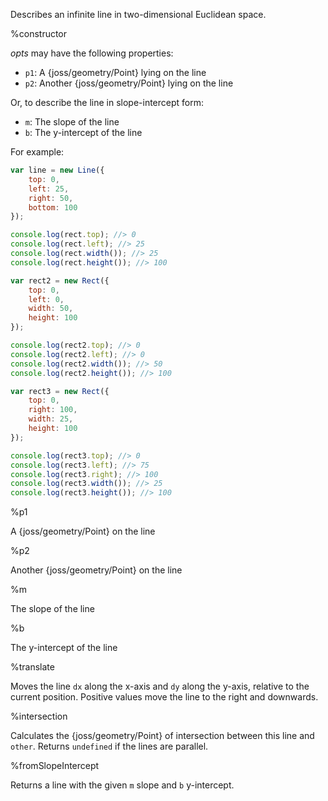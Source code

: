 Describes an infinite line in two-dimensional Euclidean space.


%constructor

*opts* may have the following properties:

* `p1`: A {joss/geometry/Point} lying on the line
* `p2`: Another {joss/geometry/Point} lying on the line

Or, to describe the line in slope-intercept form:

* `m`: The slope of the line
* `b`: The y-intercept of the line

For example:

```js
var line = new Line({
	top: 0,
	left: 25,
	right: 50,
	bottom: 100
});

console.log(rect.top); //> 0
console.log(rect.left); //> 25
console.log(rect.width()); //> 25
console.log(rect.height()); //> 100

var rect2 = new Rect({
	top: 0,
	left: 0,
	width: 50,
	height: 100
});

console.log(rect2.top); //> 0
console.log(rect2.left); //> 0
console.log(rect2.width()); //> 50
console.log(rect2.height()); //> 100

var rect3 = new Rect({
	top: 0,
	right: 100,
	width: 25,
	height: 100
});

console.log(rect3.top); //> 0
console.log(rect3.left); //> 75
console.log(rect3.right); //> 100
console.log(rect3.width()); //> 25
console.log(rect3.height()); //> 100
```


%p1

A {joss/geometry/Point} on the line


%p2

Another {joss/geometry/Point} on the line


%m

The slope of the line


%b

The y-intercept of the line


%translate

Moves the line `dx` along the x-axis and `dy` along the y-axis, relative to
the current position. Positive values move the line to the right and downwards.


%intersection

Calculates the {joss/geometry/Point} of intersection between this line and
`other`. Returns `undefined` if the lines are parallel.


%fromSlopeIntercept

Returns a line with the given `m` slope and `b` y-intercept.
